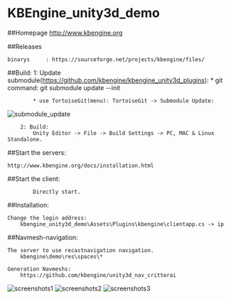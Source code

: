 KBEngine_unity3d_demo
=============

##Homepage
http://www.kbengine.org


##Releases

	binarys		: https://sourceforge.net/projects/kbengine/files/


##Build:
		1: Update submodule(https://github.com/kbengine/kbengine_unity3d_plugins):
			* git command: git submodule update --init

			* use TortoiseGit(menu): TortoiseGit -> Submodule Update:
![submodule_update](http://www.kbengine.org/assets/img/screenshots/unity3d_plugins_submodule_update.jpg)

		2: Build:
			Unity Editor -> File -> Build Settings -> PC, MAC & Linux Standalone.


##Start the servers:

	http://www.kbengine.org/docs/installation.html


##Start the client:

			Directly start.


##Installation:

	Change the login address:
		kbengine_unity3d_demo\Assets\Plugins\kbengine\clientapp.cs -> ip

##Navmesh-navigation:
	
	The server to use recastnavigation navigation.
		kbengine\demo\res\spaces\*

	Generation Navmeshs:
		https://github.com/kbengine/unity3d_nav_critterai


![screenshots1](http://www.kbengine.org/assets/img/screenshots/unity3d_demo9.jpg)
![screenshots2](http://www.kbengine.org/assets/img/screenshots/unity3d_demo10.jpg)
![screenshots3](http://www.kbengine.org/assets/img/screenshots/unity3d_demo11.jpg)
